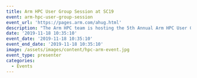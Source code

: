 ```yaml
---
title: Arm HPC User Group Session at SC19
event: arm-hpc-user-group-session
event_url: 'https://pages.arm.com/ahug.html'
description: "The Arm HPC team is hosting the 5th Annual Arm HPC User Group (AHUG) session at SC19. The all-day event takes place on Monday, Nov. 18 at the Curtis Hotel in Denver.\nThe Linaro HPC team will present a session at 1pm \" HPC SIG ecosystem activities\".\_"
date: '2019-11-18 10:35:10'
event_date: '2019-11-18 10:35:10'
event_end_date: '2019-11-18 10:35:10'
image: /assets/images/content/hpc-arm-event.jpg
event_type: presenter
categories:
  - Events
---
```

